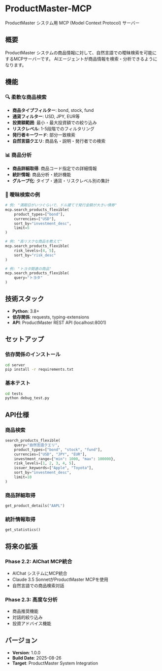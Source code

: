 # ProductMaster-MCP

ProductMaster システム用 MCP (Model Context Protocol) サーバー

## 概要

ProductMaster システムの商品情報に対して、自然言語での曖昧検索を可能にするMCPサーバーです。
AIエージェントが商品情報を検索・分析できるようになります。

## 機能

### 🔍 柔軟な商品検索
- **商品タイプフィルター**: bond, stock, fund
- **通貨フィルター**: USD, JPY, EUR等
- **投資額範囲**: 最小・最大投資額での絞り込み
- **リスクレベル**: 1-5段階でのフィルタリング
- **発行者キーワード**: 部分一致検索
- **自然言語クエリ**: 商品名・説明・発行者での検索

### 📊 商品分析
- **商品詳細取得**: 商品コード指定での詳細情報
- **統計情報**: 商品分析・統計機能
- **グループ化**: タイプ・通貨・リスクレベル別の集計

### 🎯 曖昧検索の例

```python
# 例: "満期日がいつぐらいで、ドル建てで発行金額が大きい債券"
mcp.search_products_flexible(
    product_types=["bond"],
    currencies=["USD"],
    sort_by="investment_desc",
    limit=5
)

# 例: "高リスクな商品を教えて"
mcp.search_products_flexible(
    risk_levels=[4, 5],
    sort_by="risk_desc"
)

# 例: "トヨタ関連の商品"
mcp.search_products_flexible(
    query="トヨタ"
)
```

## 技術スタック

- **Python**: 3.8+
- **依存関係**: requests, typing-extensions
- **API**: ProductMaster REST API (localhost:8001)

## セットアップ

### 依存関係のインストール

```bash
cd server
pip install -r requirements.txt
```

### 基本テスト

```bash
cd tests
python debug_test.py
```

## API仕様

### 商品検索

```python
search_products_flexible(
    query="自然言語クエリ",
    product_types=["bond", "stock", "fund"],
    currencies=["USD", "JPY", "EUR"],
    investment_range={"min": 1000, "max": 100000},
    risk_levels=[1, 2, 3, 4, 5],
    issuer_keywords=["Apple", "Toyota"],
    sort_by="investment_desc",
    limit=10
)
```

### 商品詳細取得

```python
get_product_details("AAPL")
```

### 統計情報取得

```python
get_statistics()
```

## 将来の拡張

### Phase 2.2: AIChat MCP統合
- AIChat システムにMCP統合
- Claude 3.5 SonnetがProductMaster MCPを使用
- 自然言語での商品検索対話

### Phase 2.3: 高度な分析
- 商品推奨機能
- 対話的絞り込み
- 投資アドバイス機能

## バージョン

- **Version**: 1.0.0
- **Build Date**: 2025-08-26
- **Target**: ProductMaster System Integration
